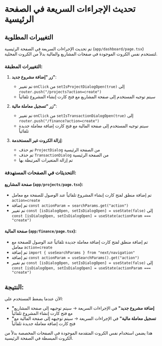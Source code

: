 # تحديث الإجراءات السريعة في الصفحة الرئيسية

## التغييرات المطلوبة

تم تحديث الإجراءات السريعة في الصفحة الرئيسية (`app/dashboard/page.tsx`) لتستخدم نفس الكروت الموجودة في صفحات المشاريع والمالية بدلاً من الكروت المحلية.

### التغييرات المطبقة:

1. **زر "إضافة مشروع جديد"**:
   - تم تغيير `onClick` من `setIsProjectDialogOpen(true)` إلى `router.push("/projects?action=create")`
   - سيتم توجيه المستخدم إلى صفحة المشاريع مع فتح كارت إنشاء المشروع تلقائياً

2. **زر "تسجيل معاملة مالية"**:
   - تم تغيير `onClick` من `setIsTransactionDialogOpen(true)` إلى `router.push("/finance?action=create")`
   - سيتم توجيه المستخدم إلى صفحة المالية مع فتح كارت إضافة معاملة جديدة تلقائياً

3. **إزالة الكروت غير المستخدمة**:
   - تم حذف `ProjectDialog` من الصفحة الرئيسية
   - تم حذف `TransactionDialog` من الصفحة الرئيسية
   - تم إزالة المتغيرات المرتبطة بها

### التحديثات في الصفحات المستهدفة:

#### صفحة المشاريع (`app/projects/page.tsx`):
- تم إضافة منطق لفتح كارت إنشاء المشروع تلقائياً عند الوصول للصفحة مع معامل `action=create`
- تم إضافة `const actionParam = searchParams.get("action")`
- تم تغيير `const [isDialogOpen, setIsDialogOpen] = useState(false)` إلى `const [isDialogOpen, setIsDialogOpen] = useState(actionParam === "create")`

#### صفحة المالية (`app/finance/page.tsx`):
- تم إضافة منطق لفتح كارت إضافة معاملة جديدة تلقائياً عند الوصول للصفحة مع معامل `action=create`
- تم إضافة `import { useSearchParams } from "next/navigation"`
- تم إضافة `const actionParam = useSearchParams().get("action")`
- تم تغيير `const [isDialogOpen, setIsDialogOpen] = useState(false)` إلى `const [isDialogOpen, setIsDialogOpen] = useState(actionParam === "create")`

## النتيجة:

الآن عندما يضغط المستخدم على:
- **"إضافة مشروع جديد"** في الإجراءات السريعة → سيتم توجيهه إلى صفحة المشاريع مع فتح كارت إنشاء المشروع تلقائياً
- **"تسجيل معاملة مالية"** في الإجراءات السريعة → سيتم توجيهه إلى صفحة المالية مع فتح كارت إضافة معاملة جديدة تلقائياً

هذا يضمن استخدام نفس الكروت المتقدمة الموجودة في الصفحات المخصصة بدلاً من الكروت المبسطة في الصفحة الرئيسية. 